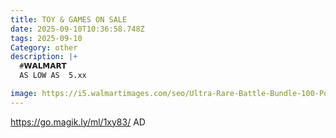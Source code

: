 ```yaml
---
title: TOY & GAMES ON SALE
date: 2025-09-10T10:36:58.748Z
tags: 2025-09-10
Category: other
description: |+
  #𝗪𝗔𝗟𝗠𝗔𝗥𝗧 
  AS LOW AS  5.xx 

image: https://i5.walmartimages.com/seo/Ultra-Rare-Battle-Bundle-100-Pokemon-Cards-1x-Ultra-Rare-Guaranteed-Walmart-Exclusive_deef5a70-e72b-4cd8-a46d-8a16a29f7bdc.8771f7e8934dfa7962df11a15ddaa1d6.jpeg?odnHeight=2000&odnWidth=2000&odnBg=FFFFFF
---
```

https://go.magik.ly/ml/1xy83/
AD